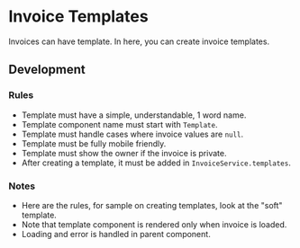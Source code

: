 # Invoice Templates

Invoices can have template. In here, you can create invoice templates.

## Development

### Rules

- Template must have a simple, understandable, 1 word name.
- Template component name must start with `Template`.
- Template must handle cases where invoice values are `null`.
- Template must be fully mobile friendly.
- Template must show the owner if the invoice is private.
- After creating a template, it must be added in `InvoiceService.templates`.

### Notes

- Here are the rules, for sample on creating templates, look at the "soft" template.
- Note that template component is rendered only when invoice is loaded.
- Loading and error is handled in parent component.

